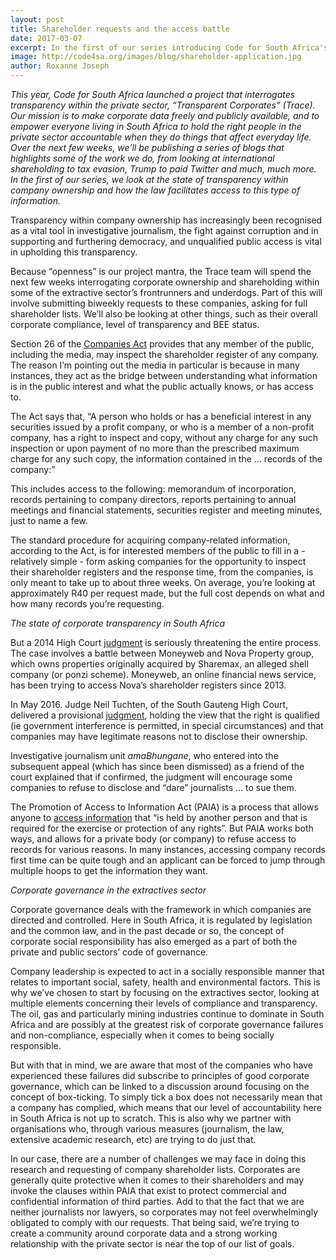 ```yaml
---
layout: post
title: Shareholder requests and the access battle
date: 2017-03-07
excerpt: In the first of our series introducing Code for South Africa's Transparent Corporates project, we look at the state of transparency within company ownership and how the law facilitates access to this type of information.
image: http://code4sa.org/images/blog/shareholder-application.jpg
author: Roxanne Joseph
---
```

_This year, Code for South Africa launched a project that interrogates transparency within the private sector, “Transparent Corporates” (Trace). Our mission is to make corporate data freely and publicly available, and to empower everyone living in South Africa to hold the right people in the private sector accountable when they do things that affect everyday life. Over the next few weeks, we’ll be publishing a series of blogs that highlights some of the work we do, from looking at international shareholding to tax evasion, Trump to paid Twitter and much, much more. In the first of our series, we look at the state of transparency within company ownership and how the law facilitates access to this type of information._
 
Transparency within company ownership has increasingly been recognised as a vital tool in investigative journalism, the fight against corruption and in supporting and furthering democracy, and unqualified public access is vital in upholding this transparency. 

Because “openness” is our project mantra, the Trace team will spend the next few weeks interrogating corporate ownership and shareholding within some of the extractive sector’s frontrunners and underdogs. Part of this will involve submitting biweekly requests to these companies, asking for full shareholder lists. We’ll also be looking at other things, such as their overall corporate compliance, level of transparency and BEE status.  

Section 26 of the [Companies Act](https://www.acts.co.za/companies-act-2008/index.html) provides that any member of the public, including the media, may inspect the shareholder register of any company. The reason I’m pointing out the media in particular is because in many instances, they act as the bridge between understanding what information is in the public interest and what the public actually knows, or has access to. 

The Act says that, “A person who holds or has a beneficial interest in any securities issued by a profit company, or who is a member of a non-profit company, has a right to inspect and copy, without any charge for any such inspection or upon payment of no more than the prescribed maximum charge for any such copy, the information contained in the ... records of the company:”

This includes access to the following: memorandum of incorporation, records pertaining to company directors, reports pertaining to annual meetings and financial statements, securities register and meeting minutes, just to name a few. 

The standard procedure for acquiring company-related information, according to the Act, is for interested members of the public to fill in a - relatively simple - form asking companies for the opportunity to inspect their shareholder registers and the response time, from the companies, is only meant to take up to about three weeks. On average, you’re looking at approximately R40 per request made, but the full cost depends on what and how many records you’re requesting. 


_The state of corporate transparency in South Africa_

But a 2014 High Court [judgment](http://www.saflii.org/za/cases/ZAGPPHC/2014/836.pdf) is seriously threatening the entire process. The case involves a battle between Moneyweb and Nova Property group, which owns properties originally acquired by Sharemax, an alleged shell company (or ponzi scheme). Moneyweb, an online financial news service, has been trying to access Nova’s shareholder registers since 2013. 

In May 2016. Judge Neil Tuchten, of the South Gauteng High Court, delivered a provisional [judgment](http://www.saflii.org/za/cases/ZASCA/2016/63.pdf), holding the view that the right is qualified (ie government interference is permitted, in special circumstances) and that companies may have legitimate reasons not to disclose their ownership. 

Investigative journalism unit _amaBhungane_, who entered into the subsequent appeal (which has since been dismissed) as a friend of the court explained that if confirmed, the judgment will encourage some companies to refuse to disclose and “dare” journalists … to sue them. 

The Promotion of Access to Information Act (PAIA) is a process that allows anyone to [access information](http://www.justice.gov.za/legislation/acts/2000-002.pdf) that “is held by another person and that is required for the exercise or protection of any rights”. But PAIA works both ways, and allows for a private body (or company) to refuse access to records for various reasons. In many instances, accessing company records first time can be quite tough and an applicant can be forced to jump through multiple hoops to get the information they want. 


_Corporate governance in the extractives sector_

Corporate governance deals with the framework in which companies are directed and controlled. Here in South Africa, it is regulated by legislation and the common law, and in the past decade or so, the concept of corporate social responsibility has also emerged as a part of both the private and public sectors’ code of governance. 

Company leadership is expected to act in a socially responsible manner that relates to important social, safety, health and environmental factors. This is why we’ve chosen to start by focusing on the extractives sector, looking at multiple elements concerning their levels of compliance and transparency. The oil, gas and particularly mining industries continue to dominate in South Africa and are possibly at the greatest risk of corporate governance failures and non-compliance, especially when it comes to being socially responsible. 

But with that in mind, we are aware that most of the companies who have experienced these failures did subscribe to principles of good corporate governance, which can be linked to a discussion around focusing on the concept of box-ticking. To simply tick a box does not necessarily mean that a company has complied, which means that our level of accountability here in South Africa is not up to scratch. This is also why we partner with organisations who, through various measures (journalism, the law, extensive academic research, etc) are trying to do just that. 

In our case, there are a number of challenges we may face in doing this research and requesting of company shareholder lists. Corporates are generally quite protective when it comes to their shareholders and may invoke the clauses within PAIA that exist to protect commercial and confidential information of third parties. Add to that the fact that we are neither journalists nor lawyers, so corporates may not feel overwhelmingly obligated to comply with our requests. That being said, we’re trying to create a community around corporate data and a strong working relationship with the private sector is near the top of our list of goals.  
